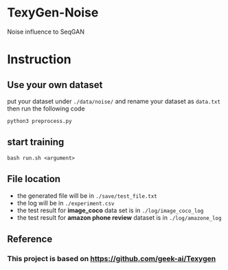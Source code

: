 # TexyGen-Noise
Noise influence to SeqGAN

# Instruction

## Use your own dataset

put your dataset under `./data/noise/`
and rename your dataset as `data.txt`
then run the following code
```
python3 preprocess.py
```

## start training

```
bash run.sh <argument>

```

## File location

* the generated file will be in `./save/test_file.txt`
* the log will be in `./experiment.csv`
* the test result for **image_coco** data set is in `./log/image_coco_log`
* the test result for **amazon phone review** dataset is in `./log/amazone_log`

## Reference
### This project is based on https://github.com/geek-ai/Texygen


